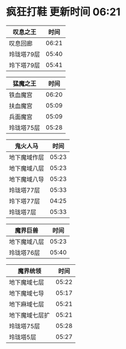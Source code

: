 # 疯狂打鞋 更新时间 06:21

| 叹息之王   | 时间    |
|--------|-------|
| 叹息回廊 | 06:21 |
| 玲珑塔79层 | 05:40 |
| 玲下塔79层 | 05:41 |

| 猛魔之王   | 时间    |
|--------|-------|
| 铁血魔宫 | 06:20 |
| 扶血魔宫 | 05:09 |
| 兵面魔宫 | 05:09 |
| 玲珑塔75层 | 05:28 |

| 鬼火人马   | 时间    |
|--------|-------|
| 地下魔域作层 | 05:23 |
| 地下魔域八层 | 05:23 |
| 地下魔域八导 | 05:23 |
| 玲珑塔77层 | 05:33 |
| 玲下塔77层 | 04:25 |
| 玲珑塔7层 | 05:33 |

| 魔界巨兽   | 时间    |
|--------|-------|
| 地下魔域八层 | 05:23 |
| 玲珑塔76层 | 05:40 |

| 魔界统领   | 时间    |
|--------|-------|
| 地下魔域七层 | 05:22 |
| 地下魔域七导 | 05:17 |
| 地下麻域七层 | 05:21 |
| 地下魔域七层扩 | 05:21 |
| 玲珑塔75层 | 05:28 |
| 玲珑塔5层 | 05:27 |